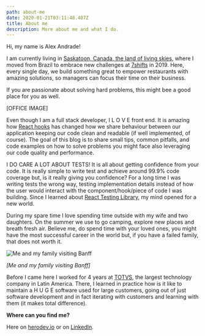 ```yaml
---
path: about-me
date: 2020-01-21T03:11:48.407Z
title: About me
description: More about me and what I do.
---
```

Hi, my name is Alex Andrade!

I am currently living in [Saskatoon, Canada, the land of living skies](https://www.instagram.com/visitsaskatoon/), where I moved from Brazil to embrace new challenges at [7shifts](https://www.7shifts.com/) in 2019. Here, every single day, we build something great to empower restaurants with amazing solutions, so managers can focus their time on their business. 

If you are passionate about solving hard problems, this might bee a good place for you as well.

\[OFFICE IMAGE]

Even though I am a full stack developer, I  L O V E  front end. It is amazing how [React hooks](https://reactjs.org/docs/hooks-intro.html) has changed how we share behaviour between our application keeping our code clean and readable (if well implemented, of course). The goal of this blog is to share small tips, common pitfalls, and code examples on how to solve problems you might face also leveraging our code quality and performance.

I DO CARE A LOT ABOUT TESTS! It is all about getting confidence from your code. It is really simple to write test and achieve around 99.9% code coverage but, is it really giving you confidence? For a long time I was writing tests the wrong way, testing implementation details instead of how the user would interact with the component/hook/piece of code I was building. Since I learned about [React Testing Library](https://testing-library.com/docs/react-testing-library/intro), my mind opened for a new world.

During my spare time I love spending time outside with my wife and two daughters. On the summer we use to go camping, explore new places and breath fresh air. Believe me, do spend time with your loved ones, you might have the most successful career in the world but, if you have a failed family, that does not worth it.

![Me and my family visiting Banff](/assets/family.jpg "Me and my family visiting Banff")

_\[Me and my family visiting Banff]_

Before I came here I worked for 4 years at [TOTVS](https://en.totvs.com/), the largest technology company in Latin America. There, I learned in practice how is it like to maintain a H U G E software used for large customers, going out of just software development and in fact iterating with customers and learning with them (it makes total difference).

**Where can you find me?**

Here on [herodev.io](herodev.io) or on [LinkedIn](https://www.linkedin.com/in/palexandrade/).
